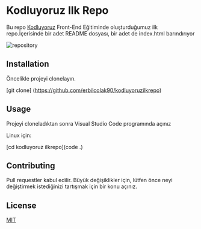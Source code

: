 # Kodluyoruz Ilk Repo
Bu repo [Kodluyoruz](https://www.kodluyoruz.org/) Front-End Eğitiminde oluşturduğumuz ilk repo.İçerisinde bir adet README dosyası, bir adet de index.html barındırıyor


![repository](https://user-images.githubusercontent.com/98216098/178159526-25633ad4-e150-4d8f-997a-d8b9b9a6d505.jpg)



## Installation
Öncelikle projeyi clonelayın.

[git clone] (https://github.com/erbilcolak90/kodluyoruzilkrepo)

## Usage
Projeyi cloneladıktan sonra Visual Studio Code programında açınız

Linux için:

[cd kodluyoruz ilkrepo](code .)


## Contributing

Pull requestler kabul edilir. Büyük değişiklikler için, lütfen önce neyi değiştirmek istediğinizi tartışmak için bir konu açınız.

## License

[MIT](https://choosealicense.com/licenses/mit/)


